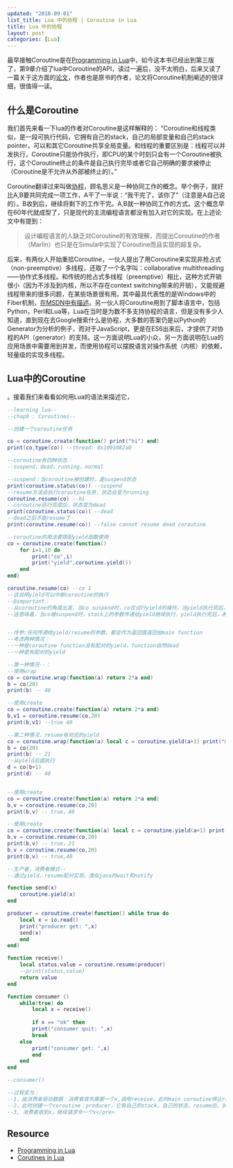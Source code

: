 ```yaml
---
updated: "2018-09-01"
list_title: Lua 中的协程 | Coroutine in Lua
title: Lua 中的协程
layout: post
categories: [Lua]
---
```


最早接触Coroutine是在<a href="http://www.lua.org/pil/">Programming in Lua</a>中，如今这本书已经出到第三版了，第9章介绍了lua中Coroutine的API，读过一遍后，没不太明白，后来又读了一篇关于这方面的<a href="http://www.inf.puc-rio.br/~roberto/docs/corosblp.pdf">论文</a>，作者也是原书的作者，论文将Coroutine机制阐述的很详细，很值得一读。

## 什么是Coroutine

我们首先来看一下lua的作者对Coroutine是这样解释的：
“Coroutine和线程类似，是一段可执行代码，它拥有自己的stack，自己的局部变量和自己的stack pointer，可以和其它Coroutine共享全局变量。和线程的重要区别是：线程可以并发执行，Coroutine只能协作执行，即CPU的某个时刻只会有一个Coroutine被执行，这个Coroutine终止的条件是自己执行完毕或者它自己明确的要求被停止（Coroutine是不允许从外部被终止的）。”

Coroutine翻译过来叫做<a href="http://zh.wikipedia.org/wiki/%E5%8D%8F%E7%A8%8B">协程</a>，顾名思义是一种协同工作的概念。举个例子，就好比A,B要共同完成一项工作，A干了一半说：“我干完了，该你了”（注意是A自己说的）。B收到后，继续将剩下的工作干完。A,B就一种协同工作的方式。这个概念早在60年代就成型了，只是现代的主流编程语言都没有加入对它的实现。在上述论文中有提到：

> 设计编程语言的人缺乏对Coroutine的有效理解，而提出Coroutine的作者（Marlin）也只是在Simula中实现了Coroutine而且实现的超复杂。

后来，有两伙人开始重拾Coroutine，一伙人提出了用Coroutine来实现非抢占式（non-preemptive）多线程，还取了一个名字叫：collaborative multithreading——协作式多线程。和传统的抢占式多线程（preemptive）相比，这种方式开销很小（因为不涉及到内核，所以不存在context switching带来的开销），又能规避线程带来的很多问题，在某些场景很有用。其中最具代表性的是Windows中的Fiber机制，<a href="http://msdn.microsoft.com/en-us/library/windows/desktop/ms682661(v=vs.85).aspx">在MSDN中有描述</a>。另一伙人将Coroutine用到了脚本语言中，包括Python，Perl和Lua等，Lua在当时是为数不多支持协程的语言，但是没有多少人知道，直到现在去Google搜索什么是协程，大多数的答案仍是以Python的Generator为分析的例子，而对于JavaScript，更是在ES6出来后，才提供了对协程的API（generator）的支持。这一方面说明Lua的小众，另一方面说明在Lua的应用场景中需要用到并发，而使用协程可以摆脱语言对操作系统（内核）的依赖，轻量级的实现多线程。

## Lua中的Coroutine

。接着我们来看看如何用Lua的语法来描述它，

```lua
--learning lua--
--chap9 : Coroutines--

--创建一个coroutine任务

co = coroutine.create(function() print("hi") end)
print(co,type(co)) --thread: 0x1001082a0	

--coroutine有四种状态：
--suspend，dead，running，normal

--suspend：当coroutine被创建时，是suspend状态
print(coroutine.status(co)) --suspend
--resume方法会执行coroutine任务，状态会变为running
coroutine.resume(co) --hi
--coroutine执行完成后，状态变为dead
print(coroutine.status(co)) --dead
--dead之后不能resume了
print(coroutine.resume(co)) --false	cannot resume dead coroutine

--coroutine的用法要搭配yield函数使用
co = coroutine.create(function()
	for i=1,10 do 
		print("co",i)
		print("yield",coroutine.yield())
	end
end)

coroutine.resume(co) --co 1
--这说明yield可以中断coroutine的执行
--@important：
--从coroutine的角度出发，当co suspend时，co在试行yield的操作，当yield执行完后，再会在执行co的操作
--这意味着，当co被suspend时，stack上的参数传递给yield继续执行，yield执行完后，再将参数交给co的stack


--传参:任何传递给yield/resume的参数，都会作为返回值返回给main function
--考虑两种情况：
--一种是coroutine function没有配对的yield，function自然dead
--一种是有配对的yield

--第一种情况--：
--使用wrap
co = coroutine.wrap(function(a) return 2*a end)
b = co(20)
print(b) -- 40

--使用create
co = coroutine.create(function(a) return 2*a end)
b,v1 = coroutine.resume(co,20)
print(b,v1) --true 40

--第二种情况，resume有对应的yield
co = coroutine.wrap(function(a) local c = coroutine.yield(a+1) print("main func a: ",a) return 2*a end)
b = co(20)
print(b) -- 21
--从yield后面执行
d = co(b+1)
print(d) -- 40


--使用create
co = coroutine.create(function(a) return 2*a end)
b,v = coroutine.resume(co,20)
print(b,v) -- true，40

--使用create
co = coroutine.create(function(a) local c = coroutine.yield(a+1) print("main func c: ",c) return 2*a end)
b,v = coroutine.resume(co,20)
print(b,v) -- true，21
b,v = coroutine.resume(co,20)
print(b,v) -- true,40

--生产者，消费者模式--
--通过yield，resume配对实现，类似java的wait和notify

function send(x)
	coroutine.yield(x)
end

producer = coroutine.create(function() while true do 
	local x = io.read()
	print("producer get: ",x)
	send(x)
	end
end)

function receive()
	local status,value = coroutine.resume(producer)
	--print(status,value)
	return value
end

function consumer ()
	while(true) do
		local x = receive()
		
		if x == "ok" then
		print("consumer quit: ",x)
		break
	else
		print("consumer get: ",x)
		end
	end
end

--consumer()

--过程变为：
--1，由消费者驱动数据：消费者首先需要一个x,调用receive，此时main coroutine停止running，进入normal状态，
--2，此时创建一个coroutine：producer，它有自己的stack，自己的状态，resume后，执行send，发送一个x,此时yield，producer暂停
--3, 消费者收到x，继续请求令一个x</pre> 

```


## Resource

- [Programming in Lua](http://www.lua.org/pil)
- [Corutines in Lua](http://www.inf.puc-rio.br/~roberto/docs/corosblp.pdf)
